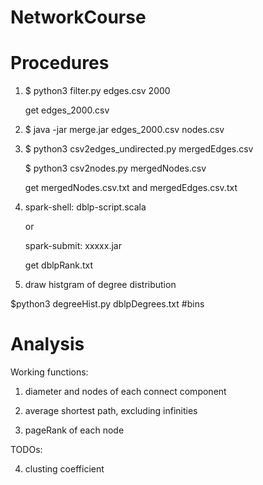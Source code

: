 # NetworkCourse

# Procedures

1. $ python3 filter.py edges.csv 2000 

    get edges_2000.csv
    
2. $ java -jar merge.jar edges_2000.csv nodes.csv

3. $ python3 csv2edges_undirected.py mergedEdges.csv

   $ python3 csv2nodes.py mergedNodes.csv
   
   get mergedNodes.csv.txt and  mergedEdges.csv.txt
   
4. spark-shell: dblp-script.scala
   
   or
   
   spark-submit: xxxxx.jar
   
   get dblpRank.txt
   
 5. draw histgram of degree distribution
 
  $python3 degreeHist.py dblpDegrees.txt #bins
   

# Analysis

Working functions: 

1. diameter and nodes of each connect component

2. average shortest path, excluding infinities

3. pageRank of each node


TODOs:

4. clusting coefficient